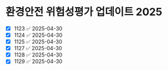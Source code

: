 # 환경안전 위험성평가 업데이트 2025
- [x] 1123 ✅ 2025-04-30
- [x] 1124 ✅ 2025-04-30
- [x] 1125 ✅ 2025-04-30
- [x] 1127 ✅ 2025-04-30
- [x] 1128 ✅ 2025-04-30
- [x] 1129 ✅ 2025-04-30
